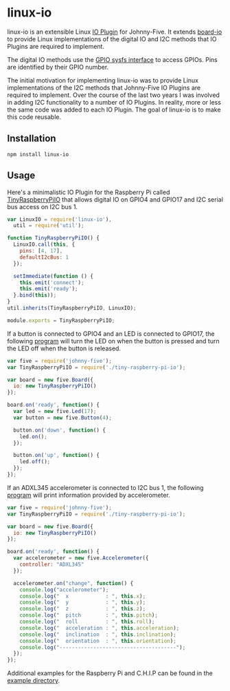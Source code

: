 # linux-io 

linux-io is an extensible Linux
[IO Plugin](https://github.com/rwaldron/io-plugins) for Johnny-Five. It
extends [board-io](https://github.com/achingbrain/board-io) to provide Linux
implementations of the digital IO and I2C methods that IO Plugins are
required to implement.

The digital IO methods use the
[GPIO sysfs interface](https://www.kernel.org/doc/Documentation/gpio/sysfs.txt)
to access GPIOs. Pins are identified by their GPIO number.

The initial motivation for implementing linux-io was to provide Linux
implementations of the I2C methods that Johnny-Five IO Plugins are required to
implement. Over the course of the last two years I was involved in adding I2C
functionality to a number of IO Plugins. In reality, more or less the same
code was added to each IO Plugin. The goal of linux-io is to make this code
reusable.

## Installation

```
npm install linux-io
```

## Usage

Here's a minimalistic IO Plugin for the Raspberry Pi called
[TinyRaspberryPiIO](https://github.com/fivdi/linux-io/blob/master/example/raspberry-pi/tiny-raspberry-pi-io.js)
that allows digital IO on GPIO4 and GPIO17 and I2C serial bus access on I2C
bus 1.

```js
var LinuxIO = require('linux-io'),
  util = require('util');

function TinyRaspberryPiIO() {
  LinuxIO.call(this, {
    pins: [4, 17],
    defaultI2cBus: 1
  });

  setImmediate(function () {
    this.emit('connect');
    this.emit('ready');
  }.bind(this));
}
util.inherits(TinyRaspberryPiIO, LinuxIO);

module.exports = TinyRaspberryPiIO;
```

If a button is connected to GPIO4 and an LED is connected to GPIO17, the
following
[program](https://github.com/fivdi/linux-io/blob/master/example/raspberry-pi/led-button.js)
will turn the LED on when the button is pressed and turn
the LED off when the button is released.

```js
var five = require('johnny-five');
var TinyRaspberryPiIO = require('./tiny-raspberry-pi-io');

var board = new five.Board({
  io: new TinyRaspberryPiIO()
});

board.on('ready', function() {
  var led = new five.Led(17);
  var button = new five.Button(4);

  button.on('down', function() {
    led.on();
  });

  button.on('up', function() {
    led.off();
  });
});
```

If an ADXL345 accelerometer is connected to I2C bus 1, the following
[program](https://github.com/fivdi/linux-io/blob/master/example/raspberry-pi/i2c-accelerometer.js)
will print information provided by accelerometer.

```js
var five = require('johnny-five');
var TinyRaspberryPiIO = require('./tiny-raspberry-pi-io');

var board = new five.Board({
  io: new TinyRaspberryPiIO()
});

board.on('ready', function() {
  var accelerometer = new five.Accelerometer({
    controller: "ADXL345"
  });

  accelerometer.on("change", function() {
    console.log("accelerometer");
    console.log("  x            : ", this.x);
    console.log("  y            : ", this.y);
    console.log("  z            : ", this.z);
    console.log("  pitch        : ", this.pitch);
    console.log("  roll         : ", this.roll);
    console.log("  acceleration : ", this.acceleration);
    console.log("  inclination  : ", this.inclination);
    console.log("  orientation  : ", this.orientation);
    console.log("--------------------------------------");
  });
});
```

Additional examples for the Raspberry Pi and C.H.I.P can be found in the
[example directory](https://github.com/fivdi/linux-io/tree/master/example).

